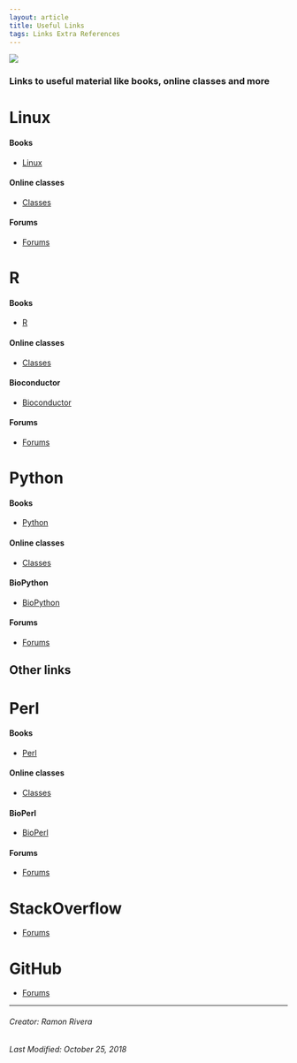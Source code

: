 ```yaml
---
layout: article
title: Useful Links
tags: Links Extra References
---
```

 
![](https://i.imgur.com/KMVYY8O.png)    

### Links to useful material like books, online classes and more

# Linux
#### Books
- [Linux]()
#### Online classes
- [Classes]()
#### Forums
- [Forums]()  

# R
#### Books
- [R]()
#### Online classes
- [Classes]()
#### Bioconductor
- [Bioconductor]()
#### Forums
- [Forums]()

# Python
#### Books
- [Python]()
#### Online classes
- [Classes]()
#### BioPython
- [BioPython]()
#### Forums
- [Forums]()


## Other links

# Perl
#### Books
- [Perl]()
#### Online classes
- [Classes]()
#### BioPerl
- [BioPerl]()
#### Forums
- [Forums]()

# StackOverflow
- [Forums]()

# GitHub
- [Forums]()


  
---
###### Creator: Ramon Rivera  
###### Last Modified: October 25, 2018  
